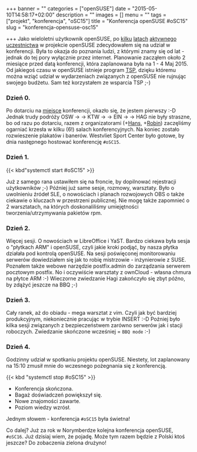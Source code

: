 +++
banner = ""
categories = ["openSUSE"]
date = "2015-05-10T14:58:17+02:00"
description = ""
images = []
menu = ""
tags = ["projekt", "konferencja", "oSC15"]
title = "Konferencja openSUSE #oSC15"
slug = "konferencja-opensuse-osc15"

+++
Jako wieloletni użytkownik openSUSE, po [kilku](https://build.opensuse.org/project/show/home:Fisiu) [latach](http://forum.suse.pl/index.php?action=profile;u=3617) [aktywnego](https://forums.opensuse.org/member.php/284-Fisiu) [uczestnictwa](https://i18n.opensuse.org/stats/trunk/pl/) w projekcie openSUSE zdecydowałem się na udział w konferencji. Była to okazja do poznania ludzi, z którymi znamy się od lat - jednak do tej pory wyłącznie przez internet. Planowanie zacząłem około 2 miesiące przed datą konferencji, która zaplanowana była na 1 - 4 Maj 2015. Od jakiegoś czasu w openSUSE istnieje program [TSP](https://en.opensuse.org/openSUSE:Travel_Support_Program), dzięku któremu można wziąć udział w wydarzeniach związanych z openSUSE nie rujnując swojego budżetu. Sam też korzystałem ze wsparcia TSP ;-)

### Dzień 0.
Po dotarciu na [miejsce](https://www.google.pl/maps/place/Westvliet+Fitness+%26+Racket+club/@52.0668922,4.3699617,17z/data=!4m2!3m1!1s0x0000000000000000:0x9885b46b2cff059b?hl=pl) konferencji, okazło się, że jestem pierwszy :-D
Jednak trudy podróży OSW -> <i class="fa fa-car"></i> -> KTW -> <i class="fa fa-plane"></i> -> EIN -> <i class="fa fa-train"></i> -> HAG nie były straszne, bo od razu po dotarciu, razem z organizatorami (+[Hans](https://plus.google.com/+HansdeRaad/), +[Robin](https://plus.google.com/101576589822337229579/)) zaczęliśmy ogarniać krzesła w kilku (6!) salach konferencyjnych. Na koniec zostało rozwieszenie plakatów i banerów. Westvliet Sport Center było gotowe, by dnia następnego hostować konferencję `#oSC15`.

<!-- more -->

### Dzień 1.
{{< kbd"systemctl start #oSC15" >}}

Już z samego rana ustawiłem się na froncie, by dopilnować rejestracji użytkowników ;-) Później już same sesje, rozmowy, warsztaty. Było o uwolnieniu źródeł SLE, o nowościach i planach rozwojowych OBS o także ciekawie o kluczach w przestrzeni publicznej. Nie mogę także zapomnieć o 2 warsztatach, na których doskonaliliśmy umiejętności tworzenia/utrzymywania pakietów rpm.
### Dzień 2.
Więcej sesji. O nowościach w LibreOffice i YaST. Bardzo ciekawa była sesja o "płytkach ARM" i openSUSE, czyli jakie kroki podjąć, by nasza płytka działała pod kontrolą openSUSE. Na sesji poświęconej monitorowaniu serwerów dowiedziałem się jak to robię mistrzowie - inżynierowie z SUSE. Poznałem także webowe narzędzie postfix.admin do zarządzania serwerem pocztowym postfix. No i oczywiście warsztaty z ownCloud - własna chmura na płytce ARM :-)
Wieczorne zwiedzanie Hagi zakończyło się zbyt późno, by zdążyć jeszcze na BBQ ;-)
### Dzień 3.
Cały ranek, aż do obiadu - mega warsztat z vim. Czyli jak być bardziej produkcyjnym, niekoniecznie pracując w trybie INSERT :-D Poźniej było kilka sesji związanych z bezpieczeństwem zarówno serwerów jak i stacji roboczych.
Zwiedzanie skończone wcześniej = `BBQ mode` :-)
### Dzień 4.
Godzinny udział w spotkaniu projektu openSUSE. Niestety, lot zaplanowany na 15:10 zmusił mnie do wczesnego pożegnania się z konferencją.

{{< kbd "systemctl stop #oSC15" >}}

- Konferencja skończona.
- Bagaż doświadczeń powiększył się.
- Nowe znajomości zawarte.
- Poziom wiedzy wzrósł.

Jednym słowem - konferencja `#oSC15` była świetna!

Co dalej? Już za rok w Norymberdze kolejna konferencja openSUSE, `#oSC16`. Już dzisiaj wiem, że pojadę. Może tym razem będzie z Polski ktoś jeszcze? Do zobaczenia zielona drużyno!
